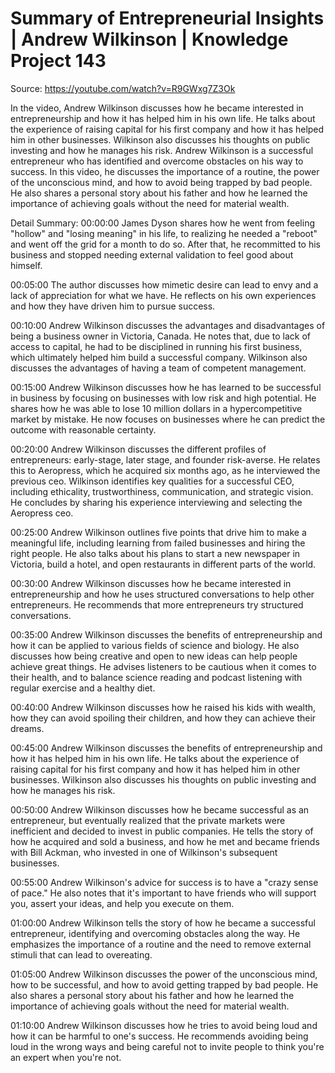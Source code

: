 # Summary of Entrepreneurial Insights | Andrew Wilkinson | Knowledge Project 143

Source: https://youtube.com/watch?v=R9GWxg7Z3Ok

In the video, Andrew Wilkinson discusses how he became interested in entrepreneurship and how it has helped him in his own life. He talks about the experience of raising capital for his first company and how it has helped him in other businesses. Wilkinson also discusses his thoughts on public investing and how he manages his risk.
Andrew Wilkinson is a successful entrepreneur who has identified and overcome obstacles on his way to success. In this video, he discusses the importance of a routine, the power of the unconscious mind, and how to avoid being trapped by bad people. He also shares a personal story about his father and how he learned the importance of achieving goals without the need for material wealth.

Detail Summary: 
00:00:00
James Dyson shares how he went from feeling "hollow" and "losing meaning" in his life, to realizing he needed a "reboot" and went off the grid for a month to do so. After that, he recommitted to his business and stopped needing external validation to feel good about himself.

00:05:00
The author discusses how mimetic desire can lead to envy and a lack of appreciation for what we have. He reflects on his own experiences and how they have driven him to pursue success.

00:10:00
Andrew Wilkinson discusses the advantages and disadvantages of being a business owner in Victoria, Canada. He notes that, due to lack of access to capital, he had to be disciplined in running his first business, which ultimately helped him build a successful company. Wilkinson also discusses the advantages of having a team of competent management.

00:15:00
Andrew Wilkinson discusses how he has learned to be successful in business by focusing on businesses with low risk and high potential. He shares how he was able to lose 10 million dollars in a hypercompetitive market by mistake. He now focuses on businesses where he can predict the outcome with reasonable certainty.

00:20:00
Andrew Wilkinson discusses the different profiles of entrepreneurs: early-stage, later stage, and founder risk-averse. He relates this to Aeropress, which he acquired six months ago, as he interviewed the previous ceo. Wilkinson identifies key qualities for a successful CEO, including ethicality, trustworthiness, communication, and strategic vision. He concludes by sharing his experience interviewing and selecting the Aeropress ceo.

00:25:00
Andrew Wilkinson outlines five points that drive him to make a meaningful life, including learning from failed businesses and hiring the right people. He also talks about his plans to start a new newspaper in Victoria, build a hotel, and open restaurants in different parts of the world.

00:30:00
Andrew Wilkinson discusses how he became interested in entrepreneurship and how he uses structured conversations to help other entrepreneurs. He recommends that more entrepreneurs try structured conversations.

00:35:00
Andrew Wilkinson discusses the benefits of entrepreneurship and how it can be applied to various fields of science and biology. He also discusses how being creative and open to new ideas can help people achieve great things. He advises listeners to be cautious when it comes to their health, and to balance science reading and podcast listening with regular exercise and a healthy diet.

00:40:00
Andrew Wilkinson discusses how he raised his kids with wealth, how they can avoid spoiling their children, and how they can achieve their dreams.

00:45:00
Andrew Wilkinson discusses the benefits of entrepreneurship and how it has helped him in his own life. He talks about the experience of raising capital for his first company and how it has helped him in other businesses. Wilkinson also discusses his thoughts on public investing and how he manages his risk.

00:50:00
Andrew Wilkinson discusses how he became successful as an entrepreneur, but eventually realized that the private markets were inefficient and decided to invest in public companies. He tells the story of how he acquired and sold a business, and how he met and became friends with Bill Ackman, who invested in one of Wilkinson's subsequent businesses.

00:55:00
Andrew Wilkinson's advice for success is to have a "crazy sense of pace." He also notes that it's important to have friends who will support you, assert your ideas, and help you execute on them.

01:00:00
Andrew Wilkinson tells the story of how he became a successful entrepreneur, identifying and overcoming obstacles along the way. He emphasizes the importance of a routine and the need to remove external stimuli that can lead to overeating.

01:05:00
Andrew Wilkinson discusses the power of the unconscious mind, how to be successful, and how to avoid getting trapped by bad people. He also shares a personal story about his father and how he learned the importance of achieving goals without the need for material wealth.

01:10:00
Andrew Wilkinson discusses how he tries to avoid being loud and how it can be harmful to one's success. He recommends avoiding being loud in the wrong ways and being careful not to invite people to think you're an expert when you're not.

